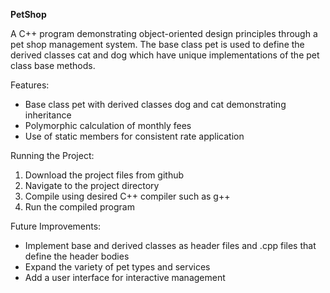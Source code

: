 **PetShop**

A C++ program demonstrating object-oriented design principles through a pet shop management system. The base class pet is used to define the derived classes cat and dog which have unique implementations of the pet class base methods.



Features:
- Base class pet with derived classes dog and cat demonstrating inheritance
- Polymorphic calculation of monthly fees
- Use of static members for consistent rate application

Running the Project:
1. Download the project files from github
2. Navigate to the project directory
3. Compile using desired C++ compiler such as g++
4. Run the compiled program

Future Improvements:
- Implement base and derived classes as header files and .cpp files that define the header bodies
- Expand the variety of pet types and services
- Add a user interface for interactive management

